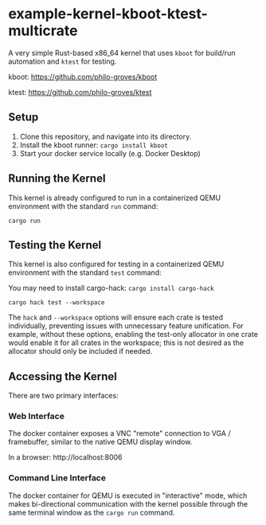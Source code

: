 # example-kernel-kboot-ktest-multicrate

A very simple Rust-based x86_64 kernel that uses `kboot` for build/run automation and `ktest` for testing.

kboot: https://github.com/philo-groves/kboot

ktest: https://github.com/philo-groves/ktest

## Setup

1. Clone this repository, and navigate into its directory.
2. Install the kboot runner: `cargo install kboot`
3. Start your docker service locally (e.g. Docker Desktop)

## Running the Kernel

This kernel is already configured to run in a containerized QEMU environment with the standard `run` command:

```
cargo run
```

## Testing the Kernel

This kernel is also configured for testing in a containerized QEMU environment with the standard `test` command:

You may need to install cargo-hack: `cargo install cargo-hack`

```
cargo hack test --workspace
```

The `hack` and `--workspace` options will ensure each crate is tested individually, preventing issues with unnecessary feature unification. For example, without these options, enabling the test-only allocator in one crate would enable it for all crates in the workspace; this is not desired as the allocator should only be included if needed.

## Accessing the Kernel

There are two primary interfaces:

### Web Interface

The docker container exposes a VNC "remote" connection to VGA / framebuffer, similar to the native QEMU display window.

In a browser: http://localhost:8006

### Command Line Interface

The docker container for QEMU is executed in "interactive" mode, which makes bi-directional communication with the kernel possible through the same terminal window as the `cargo run` command.